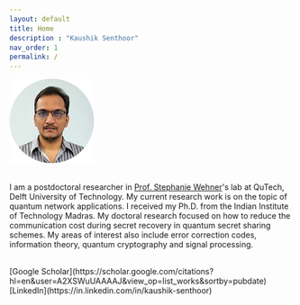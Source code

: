 ```yaml
---
layout: default
title: Home
description : "Kaushik Senthoor"
nav_order: 1
permalink: /
---
```


<img src="/my_pic_circ_150px.png" alt="My picture"/>

<br> I am a postdoctoral researcher in [Prof. Stephanie Wehner](https://qutech.nl/person/stephanie-wehner/)'s lab at QuTech, Delft University of Technology. My current research work is on the topic of quantum network applications. I received my Ph.D. from the Indian Institute of Technology Madras. My doctoral research focused on how to reduce the communication cost during secret recovery in quantum secret sharing schemes. My areas of interest also include error correction codes, information theory, quantum cryptography and signal processing.
  
<br>  
[Google Scholar](https://scholar.google.com/citations?hl=en&user=A2XSWuUAAAAJ&view_op=list_works&sortby=pubdate)
&emsp;[LinkedIn](https://in.linkedin.com/in/kaushik-senthoor)
  
